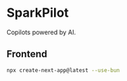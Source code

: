 # SparkPilot

Copilots powered by AI.

## Frontend

```bash
npx create-next-app@latest --use-bun
```
